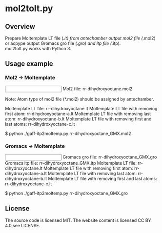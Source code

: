 # mol2tolt.py


## Overview
Prepare Moltemplate LT file (*.lt) from antechamber output mol2 file (*.mol2)
or acpype output Gromacs gro file (*.gro) and itp file (*.itp).  
mol2tolt.py works with Python 3.


## Usage example
### Mol2 -> Moltemplate
<Input files>  
Mol2 file: rr-dihydroxyoctane.mol2  

Note: Atom type of mol2 file (*.mol2) should be assigned by antechamber.  

<Output file>  
Moltemplate LT file: rr-dihydroxyoctane.lt
Moltemplate LT file with removing first atom: rr-dihydroxyoctane-a.lt
Moltemplate LT file with removing last atom:  rr-dihydroxyoctane-b.lt
Moltemplate LT file with removing first and last atoms: rr-dihydroxyoctane-c.lt  

<Command>  

   $ python ./gaff-itp2moltemp.py rr-dihydroxyoctane_GMX.mol2


### Gromacs -> Moltemplate
<Input files>  
Gromacs gro file: rr-dihydroxyoctane_GMX.gro  
Gromacs itp file: rr-dihydroxyoctane_GMX.itp  

<Output file>  
Moltemplate LT file: rr-dihydroxyoctane.lt
Moltemplate LT file with removing first atom: rr-dihydroxyoctane-a.lt
Moltemplate LT file with removing last atom:  rr-dihydroxyoctane-b.lt
Moltemplate LT file with removing first and last atoms: rr-dihydroxyoctane-c.lt  

<Command>  

   $ python ./gaff-itp2moltemp.py rr-dihydroxyoctane_GMX.gro


## License
The source code is licensed MIT. The website content is licensed CC BY 4.0,see LICENSE.
